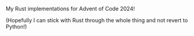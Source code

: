 My Rust implementations for Advent of Code 2024!

(Hopefully I can stick with Rust through the whole thing and not revert to Python!)
